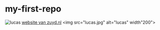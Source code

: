 # my-first-repo
![lucas](lucas.jpg)
 [website van zuyd.nl](https://zuyd.nl)
<img src="lucas.jpg" alt="lucas" width"200">
